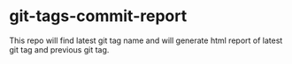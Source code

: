 # git-tags-commit-report
This repo will find latest git tag name and will generate html report of latest git tag and previous git tag.
